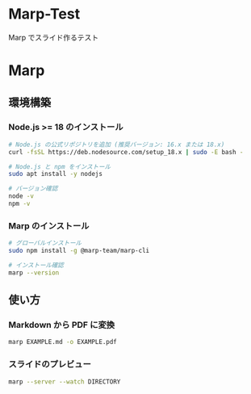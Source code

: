 # Marp-Test

Marp でスライド作るテスト

# Marp
## 環境構築
### Node.js >= 18 のインストール
``` bash
# Node.js の公式リポジトリを追加 (推奨バージョン: 16.x または 18.x)
curl -fsSL https://deb.nodesource.com/setup_18.x | sudo -E bash -

# Node.js と npm をインストール
sudo apt install -y nodejs

# バージョン確認
node -v
npm -v
```

### Marp のインストール
``` bash
# グローバルインストール
sudo npm install -g @marp-team/marp-cli

# インストール確認
marp --version
```

## 使い方
### Markdown から PDF に変換
``` bash
marp EXAMPLE.md -o EXAMPLE.pdf
```

### スライドのプレビュー
``` bash
marp --server --watch DIRECTORY
```

